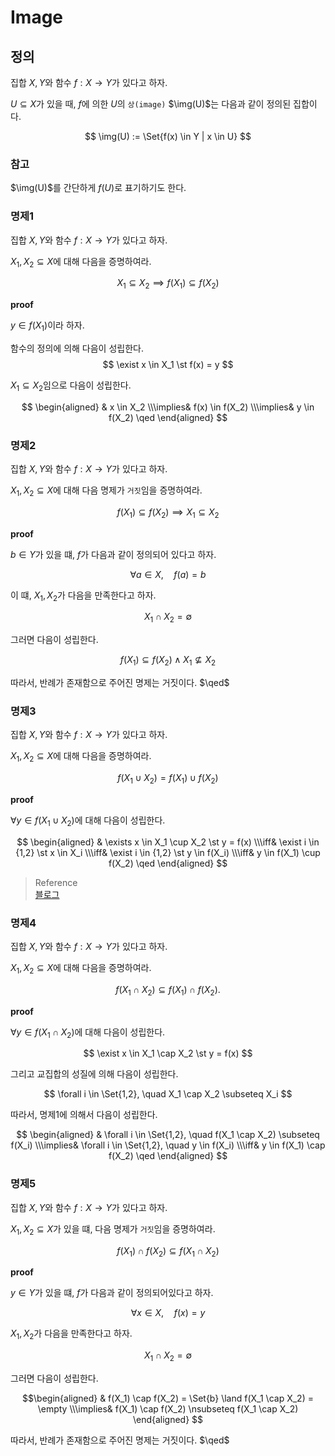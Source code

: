 # Image
## 정의
집합 $X,Y$와 함수 $f : X \rightarrow Y$가 있다고 하자.

$U \subseteq X$가 있을 때, $f$에 의한 $U$의 `상(image)` $\img(U)$는 다음과 같이 정의된 집합이다.

$$ \img(U) := \Set{f(x) \in Y | x \in U} $$

### 참고
$\img(U)$를 간단하게 $f(U)$로 표기하기도 한다.

### 명제1
집합 $X,Y$와 함수 $f : X \rightarrow Y$가 있다고 하자.

$X_1, X_2 \subseteq X$에 대해 다음을 증명하여라.

$$ X_1 \subseteq X_2 \implies f(X_1) \subseteq f(X_2) $$

**proof**

$y \in f(X_1)$이라 하자.

함수의 정의에 의해 다음이 성립한다.
$$ \exist x \in X_1 \st f(x) = y $$

$X_1 \subseteq X_2$임으로 다음이 성립한다.

$$ \begin{aligned} & x \in X_2 \\\implies& f(x) \in f(X_2) \\\implies& y \in f(X_2) \qed \end{aligned} $$

### 명제2
집합 $X,Y$와 함수 $f : X \rightarrow Y$가 있다고 하자.

$X_1, X_2 \subseteq X$에 대해 다음 명제가 `거짓`임을 증명하여라.

$$ f(X_1) \subseteq f(X_2) \implies X_1 \subseteq X_2 $$

**proof**

$b \in Y$가 있을 떄, $f$가 다음과 같이 정의되어 있다고 하자.

$$ \forall a \in X, \quad  f(a) = b $$

이 떄, $X_1, X_2$가 다음을 만족한다고 하자.

$$ X_1 \cap X_2 = \emptyset $$

그러면 다음이 성립한다.

$$f(X_1) \subseteq f(X_2) \land X_1 \nsubseteq X_2 $$

따라서, 반례가 존재함으로 주어진 명제는 거짓이다. $\qed$

### 명제3
집합 $X,Y$와 함수 $f : X \rightarrow Y$가 있다고 하자.

$X_1, X_2 \subseteq X$에 대해 다음을 증명하여라.

$$ f(X_1 \cup X_2) = f(X_1) \cup f(X_2) $$

**proof**

$\forall y \in f(X_1 \cup X_2)$에 대해 다음이 성립한다.

$$ \begin{aligned} & \exists x \in X_1 \cup X_2 \st y = f(x) \\\iff& \exist i \in {1,2} \st x \in X_i \\\iff& \exist i \in {1,2} \st y \in f(X_i) \\\iff& y \in f(X_1) \cup f(X_2) \qed \end{aligned}  $$

> Reference  
> [블로그](https://mathphysics.tistory.com/711)

### 명제4
집합 $X,Y$와 함수 $f:X \rightarrow Y$가 있다고 하자.

$X_1, X_2 \subseteq X$에 대해 다음을 증명하여라.

$$ f(X_1 \cap X_2) \subseteq f(X_1) \cap f(X_2). $$

**proof**

$\forall y \in f(X_1 \cap X_2)$에 대해 다음이 성립한다.

$$ \exist x \in X_1 \cap X_2 \st y = f(x) $$

그리고 교집합의 성질에 의해 다음이 성립한다.

$$ \forall i \in \Set{1,2}, \quad X_1 \cap X_2 \subseteq X_i $$


따라서, 명제1에 의해서 다음이 성립한다.

$$ \begin{aligned} & \forall i \in \Set{1,2}, \quad f(X_1 \cap X_2) \subseteq f(X_i) \\\implies& \forall i \in \Set{1,2}, \quad y \in f(X_i) \\\iff& y \in f(X_1) \cap f(X_2) \qed \end{aligned}  $$

### 명제5
집합 $X,Y$와 함수 $f:X \rightarrow Y$가 있다고 하자.

$X_1, X_2 \subseteq X$가 있을 떄, 다음 명제가 `거짓`임을 증명하여라.

$$ f(X_1) \cap f(X_2) \subseteq f(X_1 \cap X_2) $$

**proof**

$y \in Y$가 있을 떄, $f$가 다음과 같이 정의되어있다고 하자.

$$ \forall x \in X, \quad  f(x) = y $$

$X_1, X_2$가 다음을 만족한다고 하자.

$$ X_1 \cap X_2 = \emptyset $$

그러면 다음이 성립한다.

$$\begin{aligned} & f(X_1) \cap f(X_2) = \Set{b} \land f(X_1 \cap X_2) = \empty \\\implies& f(X_1) \cap f(X_2) \nsubseteq f(X_1 \cap X_2) \end{aligned} $$

따라서, 반례가 존재함으로 주어진 명제는 거짓이다. $\qed$
